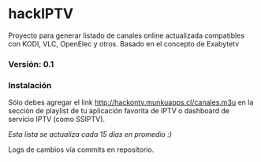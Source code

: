 # hackIPTV #

Proyecto para generar listado de canales online actualizada compatibles con KODI, VLC, OpenElec y otros. Basado en el concepto de Exabytetv

### Versión: 0.1 ###

### Instalación ###
Sólo debes agregar el link http://hackontv.munkuapps.cl/canales.m3u en la sección de playlist de tu aplicación favorita de IPTV o dashboard de servicio IPTV (como SSIPTV). 

*Esta lista se actualiza cada 15 días en promedio :)*

Logs de cambios vía commits en repositorio.
